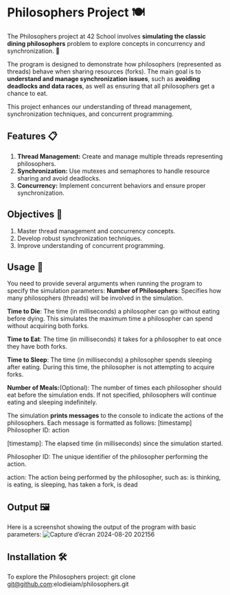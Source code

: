 # Philosophers Project 🍽️
The Philosophers project at 42 School involves **simulating the classic dining philosophers** problem to explore concepts in concurrency and synchronization. 🧠

The program is designed to demonstrate how philosophers (represented as threads) behave when sharing resources (forks). 
The main goal is to **understand and manage synchronization issues**, such as **avoiding deadlocks and data races**, as well as ensuring that all philosophers get a chance to eat.

This project enhances our understanding of thread management, synchronization techniques, and concurrent programming.

## Features 📋
1. **Thread Management:** Create and manage multiple threads representing philosophers.
2. **Synchronization:** Use mutexes and semaphores to handle resource sharing and avoid deadlocks.
3. **Concurrency:** Implement concurrent behaviors and ensure proper synchronization.

## Objectives 🎯
1. Master thread management and concurrency concepts.
2. Develop robust synchronization techniques.
3. Improve understanding of concurrent programming.

## Usage 📜
You need to provide several arguments when running the program to specify the simulation parameters:
**Number of Philosophers**: Specifies how many philosophers (threads) will be involved in the simulation.

**Time to Die**: The time (in milliseconds) a philosopher can go without eating before dying. This simulates the maximum time a philosopher can spend without acquiring both forks.

**Time to Eat**: The time (in milliseconds) it takes for a philosopher to eat once they have both forks.

**Time to Sleep**: The time (in milliseconds) a philosopher spends sleeping after eating. During this time, the philosopher is not attempting to acquire forks.

**Number of Meals:**(Optional): The number of times each philosopher should eat before the simulation ends. If not specified, philosophers will continue eating and sleeping indefinitely.

The simulation **prints messages** to the console to indicate the actions of the philosophers. Each message is formatted as follows:
[timestamp] Philosopher ID: action

[timestamp]: The elapsed time (in milliseconds) since the simulation started.

Philosopher ID: The unique identifier of the philosopher performing the action.

action: The action being performed by the philosopher, such as: is thinking, is eating, is sleeping, has taken a fork, is dead

## Output 🖼️
Here is a screenshot showing the output of the program with basic parameters:
![Capture d’écran 2024-08-20 202156](https://github.com/user-attachments/assets/bab850b2-b585-4004-ba60-8dc32c8c3d2c)

## Installation 🛠️
To explore the Philosophers project: git clone git@github.com:elodieiam/philosophers.git
